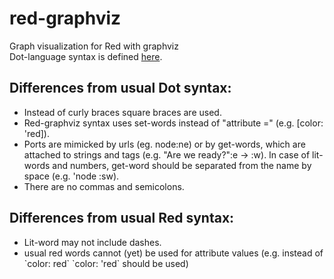 # red-graphviz
Graph visualization for Red with graphviz<br>
Dot-language syntax is defined <a href="http://www.graphviz.org/content/dot-language">here</a>.

<h2>Differences from usual Dot syntax:</h2>
<ul><li>Instead of curly braces square braces are used.</li>
<li>Red-graphviz syntax uses set-words instead of "attribute =" (e.g. [color: 'red]).</li>
<li>Ports are mimicked by urls (eg. node:ne) or by get-words, which are attached to strings and tags (e.g. "Are we ready?":e -> <Let's go!>:w). In case of lit-words and numbers, get-word should be separated from the name by space (e.g. 'node :sw).</li>
<li>There are no commas and semicolons.</li>
</ul>
<h2>Differences from usual Red syntax:</h2>
<ul><li>Lit-word may not include dashes.</li>
<li>usual red words cannot (yet) be used for attribute values (e.g. instead of `color: red` `color: 'red` should be used)</li></ul>
